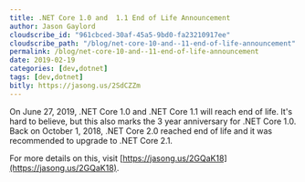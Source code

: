 ```yaml
---
title: .NET Core 1.0 and  1.1 End of Life Announcement
author: Jason Gaylord
cloudscribe_id: "961cbced-30af-45a5-9bd0-fa23210917ee"
cloudscribe_path: "/blog/net-core-10-and--11-end-of-life-announcement"
permalink: /blog/net-core-10-and--11-end-of-life-announcement
date: 2019-02-19
categories: [dev,dotnet]
tags: [dev,dotnet]
bitly: https://jasong.us/2SdCZZm
---
```


On June 27, 2019, .NET Core 1.0 and .NET Core 1.1 will reach end of life. It's hard to believe, but this also marks the 3 year anniversary for .NET Core 1.0. Back on October 1, 2018, .NET Core 2.0 reached end of life and it was recommended to upgrade to .NET Core 2.1.

For more details on this, visit [https://jasong.us/2GQaK18](https://jasong.us/2GQaK18). 